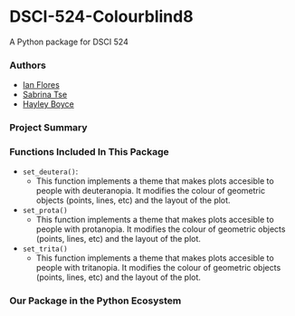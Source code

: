 # DSCI-524-Colourblind8

A Python package for DSCI 524

### Authors

* [Ian Flores](https://github.com/ian-flores)
* [Sabrina Tse](https://github.com/sabrinatkk)
* [Hayley Boyce](https://github.com/hfboyce)


### Project Summary  


### Functions Included In This Package

- `set_deutera()`:
  - This function implements a theme that makes plots accesible to people with deuteranopia. It modifies the colour of geometric objects (points, lines, etc) and the layout of the plot.
- `set_prota()`
  - This function implements a theme that makes plots accesible to people with protanopia. It modifies the colour of geometric objects (points, lines, etc) and the layout of the plot.
- `set_trita()`
  - This function implements a theme that makes plots accesible to people with tritanopia. It modifies the colour of geometric objects (points, lines, etc) and the layout of the plot.

### Our Package in the Python Ecosystem 

